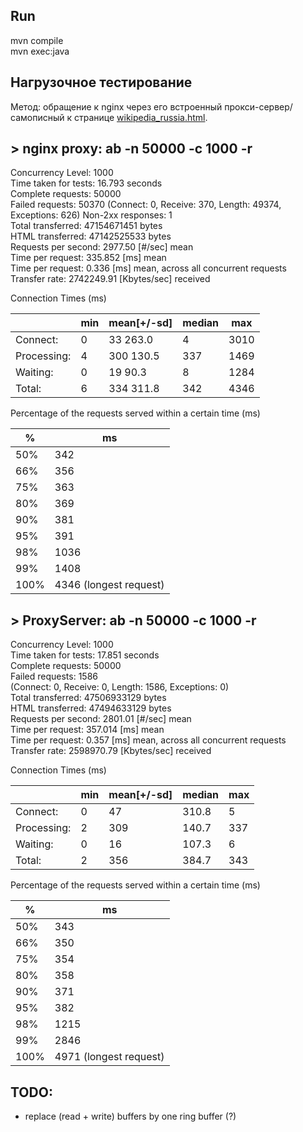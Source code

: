 Run
---

mvn compile  
mvn exec:java


Нагрузочное тестирование
------------------------


Метод: обращение к nginx через его встроенный прокси-сервер/самописный к странице [wikipedia_russia.html](https://github.com/init/http-test-suite/tree/master/httptest).



## > nginx proxy: ab -n 50000 -c 1000 -r

Concurrency Level:      1000  
Time taken for tests:   16.793 seconds  
Complete requests:      50000  
Failed requests:        50370
   (Connect: 0, Receive: 370, Length: 49374, Exceptions: 626)
Non-2xx responses:      1  
Total transferred:      47154671451 bytes  
HTML transferred:       47142525533 bytes  
Requests per second:    2977.50 [#/sec] mean  
Time per request:       335.852 [ms] mean  
Time per request:       0.336 [ms] mean, across all concurrent requests  
Transfer rate:          2742249.91 [Kbytes/sec] received  

Connection Times (ms)

|            | min | mean[+/-sd] | median | max  |
| ---------- | --- | ----------- | ------ | ---- |
|Connect:    |   0 |  33 263.0   |  4     | 3010 |
|Processing: |   4 | 300 130.5   |  337   | 1469 |
|Waiting:    |   0 |  19  90.3   |  8     | 1284 |
|Total:      |   6 | 334 311.8   | 342    | 4346 |


Percentage of the requests served within a certain time (ms)

|   %   |   ms   |
| ---- | ---- |
|  50% | 342 |
|  66% |  356 |
|  75% |  363 |
|  80% |  369 |
|  90% |  381 |
|  95% |  391 |
|  98% | 1036 |
|  99% | 1408 |
| 100% | 4346 (longest request) |


## > ProxyServer: ab -n 50000 -c 1000 -r

Concurrency Level:      1000  
Time taken for tests:   17.851 seconds  
Complete requests:      50000  
Failed requests:        1586  
   (Connect: 0, Receive: 0, Length: 1586, Exceptions: 0)  
Total transferred:      47506933129 bytes  
HTML transferred:       47494633129 bytes  
Requests per second:    2801.01 [#/sec] mean  
Time per request:       357.014 [ms] mean  
Time per request:       0.357 [ms] mean, across all concurrent requests  
Transfer rate:          2598970.79 [Kbytes/sec] received  

Connection Times (ms)

|               | min |  mean[+/-sd] | median |   max |
| ---           | --- | ---         |  ---    | --- |
|Connect:       | 0 |  47 | 310.8  |   5  |   3009 |
|Processing:    | 2 |  309 | 140.7 |   337 |    3611 |
|Waiting:       | 0 |  16 | 107.3  |    6  |  3277  |
|Total:         | 2 | 356 | 384.7 |    343 |   4971 |


Percentage of the requests served within a certain time (ms)

|  %   |  ms  |
| ---  | ---  |
|  50% |  343 |
|  66% |  350 |
|  75% |  354 |
|  80% |  358 |
|  90% |  371 |
|  95% |  382 |
|  98% | 1215 |
|  99% | 2846 |
| 100% | 4971 (longest request) |




TODO:
-----

- replace (read + write) buffers by one ring buffer (?)
